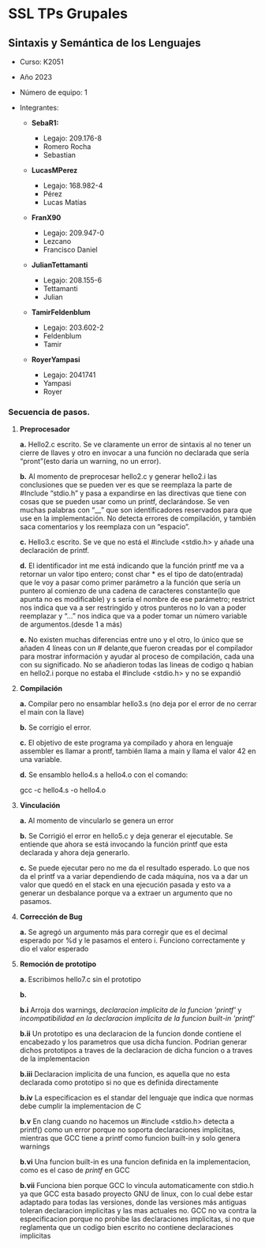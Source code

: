 # SSL TPs Grupales

## Sintaxis y Semántica de los Lenguajes

- Curso: K2051
- Año 2023
- Número de equipo: 1
- Integrantes:

  - **SebaR1:**
    - Legajo: 209.176-8
    - Romero Rocha
    - Sebastian

  - **LucasMPerez**
    - Legajo: 168.982-4 
    - Pérez
    - Lucas Matías
  
  - **FranX90** 
    - Legajo: 209.947-0
    - Lezcano
    - Francisco Daniel
  
  - **JulianTettamanti**
    - Legajo: 208.155-6
    - Tettamanti
    - Julian

   - **TamirFeldenblum**
      - Legajo: 203.602-2
      - Feldenblum
      - Tamir

   - **RoyerYampasi**
      - Legajo: 2041741
      - Yampasi
      - Royer 

### Secuencia de pasos.

1. **Preprocesador**

   **a.** Hello2.c escrito. Se ve claramente un error de sintaxis al no tener un cierre de llaves y otro en invocar a una función no declarada que sería “pront”(esto daría un warning, no un error).

   **b.** Al momento de preprocesar hello2.c y generar hello2.i las conclusiones que se pueden ver es que se reemplaza la parte de #Include “stdio.h” y pasa a expandirse en las directivas que tiene con cosas que se pueden usar como un printf, declarándose. Se ven muchas palabras con “\_\_” que son identificadores reservados para que use en la implementación. No detecta errores de compilación, y también saca comentarios y los reemplaza con un “espacio”.

   **c.** Hello3.c escrito. Se ve que no está el #include <stdio.h> y añade una declaración de printf.

   **d.** El identificador int me está indicando que la función printf me va a retornar un valor tipo entero; const char \* es el tipo de dato(entrada) que le voy a pasar como primer parámetro a la función que sería un puntero al comienzo de una cadena de caracteres constante(lo que apunta no es modificable) y s sería el nombre de ese parámetro; restrict nos indica que va a ser restringido y otros punteros no lo van a poder reemplazar y “…” nos indica que va a poder tomar un número variable de argumentos.(desde 1 a más)

   **e.** No existen muchas diferencias entre uno y el otro, lo único que se añaden 4 líneas con un # delante,que fueron creadas por el compilador para mostrar información y ayudar al proceso de compilación, cada una con su significado. No se añadieron todas las lineas de codigo q habian en hello2.i porque no estaba el #include <stdio.h> y no se expandió

2. **Compilación**

   **a.** Compilar pero no ensamblar hello3.s (no deja por el error de no cerrar el main con la llave)

   **b.** Se corrigio el error.

   **c.** El objetivo de este programa ya compilado y ahora en lenguaje assembler es llamar a prontf, también llama a main y llama el valor 42 en una variable.

   **d.** Se ensamblo hello4.s a hello4.o con el comando:

   gcc -c hello4.s -o hello4.o

3. **Vinculación**

   **a.** Al momento de vincularlo se genera un error

   **b.** Se Corrigió el error en hello5.c y deja generar el ejecutable. Se entiende que ahora se está invocando la función printf que esta declarada y ahora deja generarlo.

   **c.** Se puede ejecutar pero no me da el resultado esperado. Lo que nos da el printf va a variar dependiendo de cada máquina, nos va a dar un valor que quedó en el stack en una ejecución pasada y esto va a generar un desbalance porque va a extraer un argumento que no pasamos.

4. **Corrección de Bug**

   **a.** Se agregó un argumento más para corregir que es el decimal esperado por %d y le pasamos el entero i. Funciono correctamente y dio el valor esperado


5. **Remoción de prototipo**

   **a.** Escribimos hello7.c sin el prototipo

   **b.** 
      
      **b.i** Arroja dos warnings, *declaracion implicita de la funcion 'printf'* y *incompatibilidad en la declaracion implicita de la funcion built-in 'printf'*

      **b.ii** Un prototipo es una declaracion de la funcion donde contiene el encabezado y los parametros que usa dicha funcion.
      Podrian generar dichos prototipos a traves de la declaracion de dicha funcion o a traves de la implementacion

      **b.iii** Declaracion implicita de una funcion, es aquella que no esta declarada como prototipo si no que es definida directamente

      **b.iv** La especificacion es el standar del lenguaje que indica que normas debe cumplir la implementacion de C

      **b.v** En clang cuando no hacemos un #include <stdio.h> detecta a printf() como un error porque no soporta declaraciones implicitas, mientras que GCC tiene a printf como funcion built-in y solo genera warnings

      **b.vi** Una funcion built-in es una funcion definida en la implementacion, como es el caso de *printf* en GCC

      **b.vii** Funciona bien porque GCC lo vincula automaticamente con stdio.h ya que GCC esta basado proyecto GNU de linux, con lo cual debe estar adaptado para todas las versiones, donde las versiones más antiguas toleran declaracion implicitas y las mas actuales no. GCC no va contra la especificacion porque no prohibe las declaraciones implicitas, si no que reglamenta que un codigo bien escrito no contiene declaraciones implicitas
